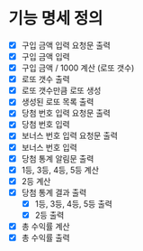 # 기능 명세 정의
- [x] 구입 금액 입력 요청문 출력
- [x] 구입 금액 입력
- [x] 구입 금액 / 1000 계산 (로또 갯수)
- [x] 로또 갯수 출력
- [x] 로또 갯수만큼 로또 생성
- [x] 생성된 로또 목록 출력
- [x] 당첨 번호 입력 요청문 출력
- [x] 당첨 번호 입력
- [x] 보너스 번호 입력 요청문 출력
- [x] 보너스 번호 입력
- [x] 당첨 통계 알림문 출력
- [x] 1등, 3등, 4등, 5등 계산
- [x] 2등 계산
- [x] 당첨 통계 결과 출력
  - [x] 1등, 3등, 4등, 5등 출력
  - [x] 2등 출력
- [x] 총 수익률 계산
- [x] 총 수익률 출력
